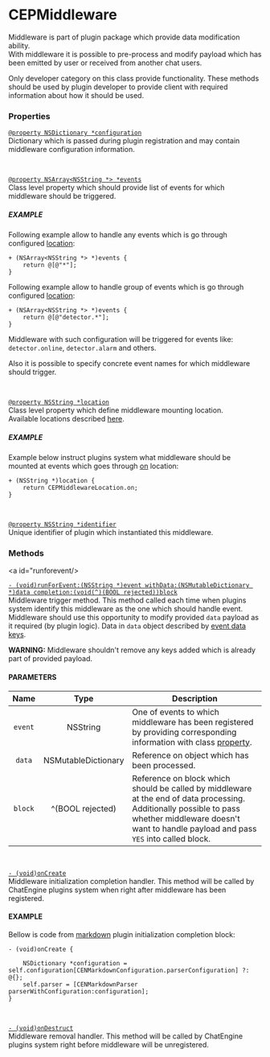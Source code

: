 # CEPMiddleware

Middleware is part of plugin package which provide data modification ability.  
With middleware it is possible to pre-process and modify payload which has been emitted by user or received from another chat users.

Only developer category on this class provide functionality. These methods should be used by plugin developer to provide client with required information about how it should be used.

### Properties

<a id="configuration"/>

[`@property NSDictionary *configuration`](#configuration)  
Dictionary which is passed during plugin registration and may contain middleware configuration information.   

<br/><a id="events"/>

[`@property NSArray<NSString *> *events`](#events)  
Class level property which should provide list of events for which middleware should be triggered.  

##### EXAMPLE

Following example allow to handle any events which is go through configured [location](#location):  
```objc
+ (NSArray<NSString *> *)events {
    return @[@"*"];
}
```

Following example allow to handle group of events which is go through configured [location](#location):  
```objc
+ (NSArray<NSString *> *)events {
    return @[@"detector.*"];
}
```

Middleware with such configuration will be triggered for events like: `detector.online`, `detector.alarm` and others.

Also it is possible to specify concrete event names for which middleware should trigger.

<br/><a id="location"/>

[`@property NSString *location`](#identifier)  
Class level property which define middleware mounting location.   
Available locations described [here](reference-middleware-locations).  

##### EXAMPLE

Example below instruct plugins system what middleware should be mounted at events which goes through [on](reference-middleware-locations#location-on) location:  
```objc
+ (NSString *)location {
    return CEPMiddlewareLocation.on;
}
```

<br/><a id="identifier"/>

[`@property NSString *identifier`](#identifier)  
Unique identifier of plugin which instantiated this middleware.  

### Methods

<a id="runforevent/>

[`- (void)runForEvent:(NSString *)event withData:(NSMutableDictionary *)data completion:(void(^)(BOOL rejected))block`](#runforevent)  
Middleware trigger method. This method called each time when plugins system identify this middleware as the one which should handle event. 
Middleware should use this opportunity to modify provided `data` payload as it required (by plugin logic). Data in `data` object described by [event data keys](reference-event-data).

**WARNING:** Middleware shouldn't remove any keys added which is already part of provided payload.  

#### PARAMETERS

| Name       | Type         | Description        |
|:----------:|:------------:| ------------------ |  
| `event` | NSString | One of events to which middleware has been registered by providing corresponding information with class [property](#events). |   
|  `data`  | NSMutableDictionary | Reference on object which has been processed.  |   
|  `block`  | ^(BOOL rejected) | Reference on block which should be called by middleware at the end of data processing. Additionally possible to pass whether middleware doesn't want to handle payload and pass `YES` into called block.  |   

<br/><a id="oncreate"/>

[`- (void)onCreate`](#oncreate)  
Middleware initialization completion handler. This method will be called by ChatEngine plugins system when right after middleware has been registered.    

#### EXAMPLE

Bellow is code from [markdown](plugins-markdown) plugin initialization completion block:  
```objc
- (void)onCreate {
    
    NSDictionary *configuration = self.configuration[CENMarkdownConfiguration.parserConfiguration] ?: @{};
    self.parser = [CENMarkdownParser parserWithConfiguration:configuration];
}
```

<br/><a id="ondestruct"/>

[`- (void)onDestruct`](#ondestruct)  
Middleware removal handler. This method will be called by ChatEngine plugins system right before middleware will be unregistered.    